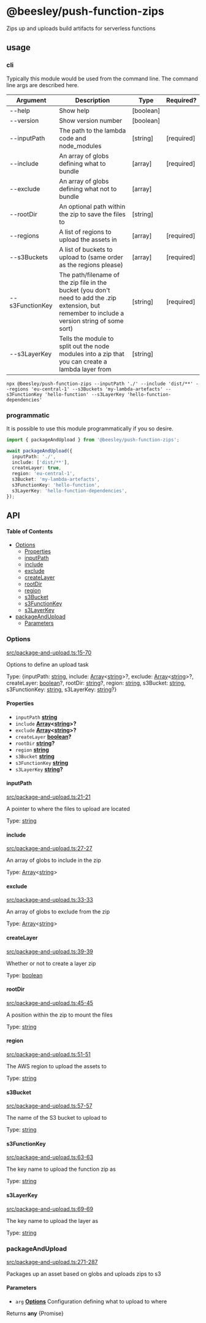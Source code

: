 # @beesley/push-function-zips

Zips up and uploads build artifacts for serverless functions

## usage

### cli

Typically this module would be used from the command line. The command line args are described here.

| Argument        | Description                                                                                                                                       | Type      | Required?  |
| --------------- | ------------------------------------------------------------------------------------------------------------------------------------------------- | --------- | ---------- |
| --help          | Show help                                                                                                                                         | \[boolean] |            |
| --version       | Show version number                                                                                                                               | \[boolean] |            |
| --inputPath     | The path to the lambda code and node\_modules                                                                                                      | \[string]  | \[required] |
| --include       | An array of globs defining what to bundle                                                                                                         | \[array]   | \[required] |
| --exclude       | An array of globs defining what not to bundle                                                                                                     | \[array]   |            |
| --rootDir       | An optional path within the zip to save the files to                                                                                              | \[string]  |            |
| --regions       | A list of regions to upload the assets in                                                                                                         | \[array]   | \[required] |
| --s3Buckets     | A list of buckets to upload to (same order as the regions please)                                                                                 | \[array]   | \[required] |
| --s3FunctionKey | The path/filename of the zip file in the bucket (you don't need to add the .zip extension, but remember to include a version string of some sort) | \[string]  | \[required] |
| --s3LayerKey    | Tells the module to split out the node modules into a zip that you can create a lambda layer from                                                 | \[string]  |            |

```shell
npx @beesley/push-function-zips --inputPath './' --include 'dist/**' --regions 'eu-central-1' --s3Buckets 'my-lambda-artefacts' --s3FunctionKey 'hello-function' --s3LayerKey 'hello-function-dependencies'
```

### programmatic

It is possible to use this module programmatically if you so desire.

```typescript
import { packageAndUpload } from '@beesley/push-function-zips';

await packageAndUpload({
  inputPath: './',
  include: ['dist/**'],
  createLayer: true,
  region: 'eu-central-1',
  s3Bucket: 'my-lambda-artefacts',
  s3FunctionKey: 'hello-function',
  s3LayerKey: 'hello-function-dependencies',
});
```

## API

<!-- Generated by documentation.js. Update this documentation by updating the source code. -->

#### Table of Contents

*   [Options](#options)
    *   [Properties](#properties)
    *   [inputPath](#inputpath)
    *   [include](#include)
    *   [exclude](#exclude)
    *   [createLayer](#createlayer)
    *   [rootDir](#rootdir)
    *   [region](#region)
    *   [s3Bucket](#s3bucket)
    *   [s3FunctionKey](#s3functionkey)
    *   [s3LayerKey](#s3layerkey)
*   [packageAndUpload](#packageandupload)
    *   [Parameters](#parameters)

### Options

[src/package-and-upload.ts:15-70](https://github.com/bbeesley/push-function-zips/blob/1e0f8713512b05fd7aedb1897155be7bc606882e/src/package-and-upload.ts#L10-L14 "Source code on GitHub")

Options to define an upload task

Type: {inputPath: [string](https://developer.mozilla.org/docs/Web/JavaScript/Reference/Global_Objects/String), include: [Array](https://developer.mozilla.org/docs/Web/JavaScript/Reference/Global_Objects/Array)<[string](https://developer.mozilla.org/docs/Web/JavaScript/Reference/Global_Objects/String)>?, exclude: [Array](https://developer.mozilla.org/docs/Web/JavaScript/Reference/Global_Objects/Array)<[string](https://developer.mozilla.org/docs/Web/JavaScript/Reference/Global_Objects/String)>?, createLayer: [boolean](https://developer.mozilla.org/docs/Web/JavaScript/Reference/Global_Objects/Boolean)?, rootDir: [string](https://developer.mozilla.org/docs/Web/JavaScript/Reference/Global_Objects/String)?, region: [string](https://developer.mozilla.org/docs/Web/JavaScript/Reference/Global_Objects/String), s3Bucket: [string](https://developer.mozilla.org/docs/Web/JavaScript/Reference/Global_Objects/String), s3FunctionKey: [string](https://developer.mozilla.org/docs/Web/JavaScript/Reference/Global_Objects/String), s3LayerKey: [string](https://developer.mozilla.org/docs/Web/JavaScript/Reference/Global_Objects/String)?}

#### Properties

*   `inputPath` **[string](https://developer.mozilla.org/docs/Web/JavaScript/Reference/Global_Objects/String)**&#x20;
*   `include` **[Array](https://developer.mozilla.org/docs/Web/JavaScript/Reference/Global_Objects/Array)<[string](https://developer.mozilla.org/docs/Web/JavaScript/Reference/Global_Objects/String)>?**&#x20;
*   `exclude` **[Array](https://developer.mozilla.org/docs/Web/JavaScript/Reference/Global_Objects/Array)<[string](https://developer.mozilla.org/docs/Web/JavaScript/Reference/Global_Objects/String)>?**&#x20;
*   `createLayer` **[boolean](https://developer.mozilla.org/docs/Web/JavaScript/Reference/Global_Objects/Boolean)?**&#x20;
*   `rootDir` **[string](https://developer.mozilla.org/docs/Web/JavaScript/Reference/Global_Objects/String)?**&#x20;
*   `region` **[string](https://developer.mozilla.org/docs/Web/JavaScript/Reference/Global_Objects/String)**&#x20;
*   `s3Bucket` **[string](https://developer.mozilla.org/docs/Web/JavaScript/Reference/Global_Objects/String)**&#x20;
*   `s3FunctionKey` **[string](https://developer.mozilla.org/docs/Web/JavaScript/Reference/Global_Objects/String)**&#x20;
*   `s3LayerKey` **[string](https://developer.mozilla.org/docs/Web/JavaScript/Reference/Global_Objects/String)?**&#x20;

#### inputPath

[src/package-and-upload.ts:21-21](https://github.com/bbeesley/push-function-zips/blob/1e0f8713512b05fd7aedb1897155be7bc606882e/src/package-and-upload.ts#L21-L21 "Source code on GitHub")

A pointer to where the files to upload are located

Type: [string](https://developer.mozilla.org/docs/Web/JavaScript/Reference/Global_Objects/String)

#### include

[src/package-and-upload.ts:27-27](https://github.com/bbeesley/push-function-zips/blob/1e0f8713512b05fd7aedb1897155be7bc606882e/src/package-and-upload.ts#L27-L27 "Source code on GitHub")

An array of globs to include in the zip

Type: [Array](https://developer.mozilla.org/docs/Web/JavaScript/Reference/Global_Objects/Array)<[string](https://developer.mozilla.org/docs/Web/JavaScript/Reference/Global_Objects/String)>

#### exclude

[src/package-and-upload.ts:33-33](https://github.com/bbeesley/push-function-zips/blob/1e0f8713512b05fd7aedb1897155be7bc606882e/src/package-and-upload.ts#L33-L33 "Source code on GitHub")

An array of globs to exclude from the zip

Type: [Array](https://developer.mozilla.org/docs/Web/JavaScript/Reference/Global_Objects/Array)<[string](https://developer.mozilla.org/docs/Web/JavaScript/Reference/Global_Objects/String)>

#### createLayer

[src/package-and-upload.ts:39-39](https://github.com/bbeesley/push-function-zips/blob/1e0f8713512b05fd7aedb1897155be7bc606882e/src/package-and-upload.ts#L39-L39 "Source code on GitHub")

Whether or not to create a layer zip

Type: [boolean](https://developer.mozilla.org/docs/Web/JavaScript/Reference/Global_Objects/Boolean)

#### rootDir

[src/package-and-upload.ts:45-45](https://github.com/bbeesley/push-function-zips/blob/1e0f8713512b05fd7aedb1897155be7bc606882e/src/package-and-upload.ts#L45-L45 "Source code on GitHub")

A position within the zip to mount the files

Type: [string](https://developer.mozilla.org/docs/Web/JavaScript/Reference/Global_Objects/String)

#### region

[src/package-and-upload.ts:51-51](https://github.com/bbeesley/push-function-zips/blob/1e0f8713512b05fd7aedb1897155be7bc606882e/src/package-and-upload.ts#L51-L51 "Source code on GitHub")

The AWS region to upload the assets to

Type: [string](https://developer.mozilla.org/docs/Web/JavaScript/Reference/Global_Objects/String)

#### s3Bucket

[src/package-and-upload.ts:57-57](https://github.com/bbeesley/push-function-zips/blob/1e0f8713512b05fd7aedb1897155be7bc606882e/src/package-and-upload.ts#L57-L57 "Source code on GitHub")

The name of the S3 bucket to upload to

Type: [string](https://developer.mozilla.org/docs/Web/JavaScript/Reference/Global_Objects/String)

#### s3FunctionKey

[src/package-and-upload.ts:63-63](https://github.com/bbeesley/push-function-zips/blob/1e0f8713512b05fd7aedb1897155be7bc606882e/src/package-and-upload.ts#L63-L63 "Source code on GitHub")

The key name to upload the function zip as

Type: [string](https://developer.mozilla.org/docs/Web/JavaScript/Reference/Global_Objects/String)

#### s3LayerKey

[src/package-and-upload.ts:69-69](https://github.com/bbeesley/push-function-zips/blob/1e0f8713512b05fd7aedb1897155be7bc606882e/src/package-and-upload.ts#L69-L69 "Source code on GitHub")

The key name to upload the layer as

Type: [string](https://developer.mozilla.org/docs/Web/JavaScript/Reference/Global_Objects/String)

### packageAndUpload

[src/package-and-upload.ts:271-287](https://github.com/bbeesley/push-function-zips/blob/1e0f8713512b05fd7aedb1897155be7bc606882e/src/package-and-upload.ts#L271-L287 "Source code on GitHub")

Packages up an asset based on globs and uploads zips to s3

#### Parameters

*   `arg` **[Options](#options)** Configuration defining what to upload to where

Returns **any** {Promise<void>}
